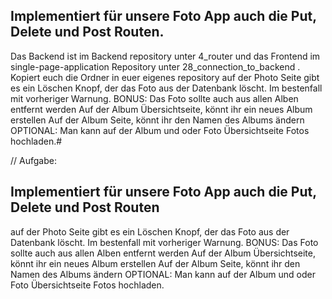 ## Implementiert für unsere Foto App auch die Put, Delete und Post Routen. 
Das Backend ist im Backend repository unter 4_router und das Frontend im single-page-application Repository unter 28_connection_to_backend . Kopiert euch die Ordner in euer eigenes repository
auf der Photo Seite gibt es ein Löschen Knopf, der das Foto aus der Datenbank löscht. Im bestenfall mit vorheriger Warnung. BONUS: Das Foto sollte auch aus allen Alben entfernt werden
Auf der Album Übersichtseite, könnt ihr ein neues Album erstellen
Auf der Album Seite, könnt ihr den Namen des Albums ändern
OPTIONAL: Man kann auf der Album und oder Foto Übersichtseite Fotos hochladen.#




// Aufgabe:
##  Implementiert für unsere Foto App auch die Put, Delete und Post Routen
auf der Photo Seite gibt es ein Löschen Knopf, der das Foto aus der Datenbank löscht. Im bestenfall mit vorheriger Warnung. BONUS: Das Foto sollte auch aus allen Alben entfernt werden
Auf der Album Übersichtseite, könnt ihr ein neues Album erstellen
Auf der Album Seite, könnt ihr den Namen des Albums ändern
OPTIONAL: Man kann auf der Album und oder Foto Übersichtseite Fotos hochladen.